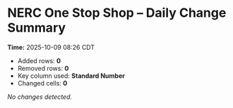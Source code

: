 # NERC One Stop Shop – Daily Change Summary
**Time:** 2025-10-09 08:26 CDT

- Added rows: **0**
- Removed rows: **0**
- Key column used: **Standard Number**
- Changed cells: **0**

_No changes detected._